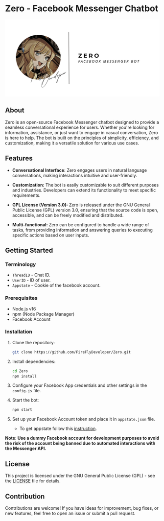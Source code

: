 # Zero - Facebook Messenger Chatbot

![Zero Logo](Firefly.png)

## About

Zero is an open-source Facebook Messenger chatbot designed to provide a seamless conversational experience for users. Whether you're looking for information, assistance, or just want to engage in casual conversation, Zero is here to help. The bot is built on the principles of simplicity, efficiency, and customization, making it a versatile solution for various use cases.

## Features

- **Conversational Interface:** Zero engages users in natural language conversations, making interactions intuitive and user-friendly.
  
- **Customization:** The bot is easily customizable to suit different purposes and industries. Developers can extend its functionality to meet specific requirements.
  
- **GPL License (Version 3.0):** Zero is released under the GNU General Public License (GPL) version 3.0, ensuring that the source code is open, accessible, and can be freely modified and distributed.
  
- **Multi-functional:** Zero can be configured to handle a wide range of tasks, from providing information and answering queries to executing specific actions based on user inputs.

## Getting Started

### Terminology

- `ThreadID` - Chat ID.
- `UserID`  - ID of user.
- `Appstate` - Cookie of the facebook account.

### Prerequisites

- Node.js v16
- npm (Node Package Manager)
- Facebook Account

### Installation

1. Clone the repository:

    ```bash
    git clone https://github.com/FireFlyDeveloper/Zero.git
    ```

2. Install dependencies:

    ```bash
    cd Zero
    npm install
    ```

3. Configure your Facebook App credentials and other settings in the `config.js` file.

4. Start the bot:

    ```bash
    npm start
    ```

5. Set up your Facebook Account token and place it in `appstate.json` file.
    - To get appstate follow this [instruction](https://github.com/c3cbot/c3c-fbstate.git).

**Note: Use a dummy Facebook account for development purposes to avoid the risk of the account being banned due to automated interactions with the Messenger API.**

## License

This project is licensed under the GNU General Public License (GPL) - see the [LICENSE](LICENSE) file for details.

## Contribution

Contributions are welcome! If you have ideas for improvement, bug fixes, or new features, feel free to open an issue or submit a pull request.

